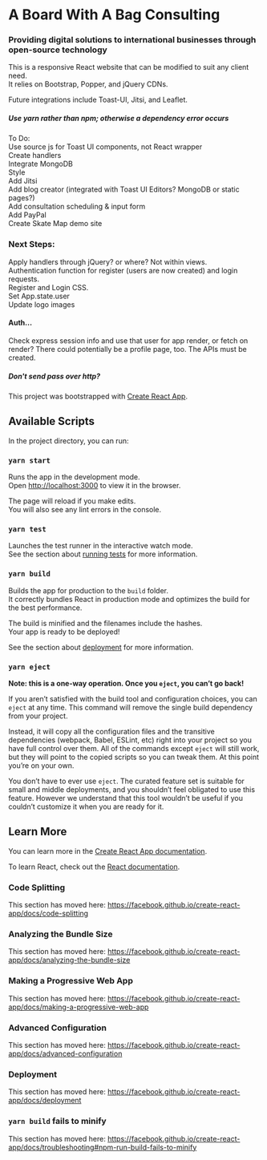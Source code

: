 
# A Board With A Bag Consulting
### Providing digital solutions to international businesses through open-source technology

This is a responsive React website that can be modified to suit any client need.  
It relies on Bootstrap, Popper, and jQuery CDNs.  

Future integrations include Toast-UI, Jitsi, and Leaflet.  

##### Use yarn rather than npm; otherwise a dependency error occurs


To Do:  
Use source js for Toast UI components, not React wrapper  
Create handlers  
Integrate MongoDB  
Style  
Add Jitsi  
Add blog creator (integrated with Toast UI Editors?  MongoDB or static pages?)  
Add consultation scheduling & input form  
Add PayPal  
Create Skate Map demo site  

### Next Steps:
Apply handlers through jQuery? or where?  Not within views.  
Authentication function for register (users are now created) and login requests.  
Register and Login CSS.  
Set App.state.user  
Update logo images  

#### Auth...
Check express session info and use that user for app render, or fetch on render?  There could potentially be a profile page, too.  The APIs must be created.  
##### Don't send pass over http?  






This project was bootstrapped with [Create React App](https://github.com/facebook/create-react-app).  

## Available Scripts

In the project directory, you can run:

### `yarn start`

Runs the app in the development mode.<br />
Open [http://localhost:3000](http://localhost:3000) to view it in the browser.

The page will reload if you make edits.<br />
You will also see any lint errors in the console.

### `yarn test`

Launches the test runner in the interactive watch mode.<br />
See the section about [running tests](https://facebook.github.io/create-react-app/docs/running-tests) for more information.

### `yarn build`

Builds the app for production to the `build` folder.<br />
It correctly bundles React in production mode and optimizes the build for the best performance.

The build is minified and the filenames include the hashes.<br />
Your app is ready to be deployed!

See the section about [deployment](https://facebook.github.io/create-react-app/docs/deployment) for more information.

### `yarn eject`

**Note: this is a one-way operation. Once you `eject`, you can’t go back!**

If you aren’t satisfied with the build tool and configuration choices, you can `eject` at any time. This command will remove the single build dependency from your project.

Instead, it will copy all the configuration files and the transitive dependencies (webpack, Babel, ESLint, etc) right into your project so you have full control over them. All of the commands except `eject` will still work, but they will point to the copied scripts so you can tweak them. At this point you’re on your own.

You don’t have to ever use `eject`. The curated feature set is suitable for small and middle deployments, and you shouldn’t feel obligated to use this feature. However we understand that this tool wouldn’t be useful if you couldn’t customize it when you are ready for it.

## Learn More

You can learn more in the [Create React App documentation](https://facebook.github.io/create-react-app/docs/getting-started).

To learn React, check out the [React documentation](https://reactjs.org/).

### Code Splitting

This section has moved here: https://facebook.github.io/create-react-app/docs/code-splitting

### Analyzing the Bundle Size

This section has moved here: https://facebook.github.io/create-react-app/docs/analyzing-the-bundle-size

### Making a Progressive Web App

This section has moved here: https://facebook.github.io/create-react-app/docs/making-a-progressive-web-app

### Advanced Configuration

This section has moved here: https://facebook.github.io/create-react-app/docs/advanced-configuration

### Deployment

This section has moved here: https://facebook.github.io/create-react-app/docs/deployment

### `yarn build` fails to minify

This section has moved here: https://facebook.github.io/create-react-app/docs/troubleshooting#npm-run-build-fails-to-minify

